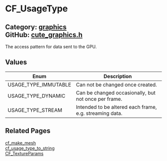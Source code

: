 # CF_UsageType

Category: [graphics](https://github.com/RandyGaul/cute_framework/blob/master/docs/api_reference?id=graphics)  
GitHub: [cute_graphics.h](https://github.com/RandyGaul/cute_framework/blob/master/include/cute_graphics.h)  
---

The access pattern for data sent to the GPU.

## Values

Enum | Description
--- | ---
USAGE_TYPE_IMMUTABLE | Can not be changed once created.
USAGE_TYPE_DYNAMIC | Can be changed occasionally, but not once per frame.
USAGE_TYPE_STREAM | Intended to be altered each frame, e.g. streaming data.

## Related Pages

[cf_make_mesh](https://github.com/RandyGaul/cute_framework/blob/master/docs/graphics/cf_make_mesh.md)  
[cf_usage_type_to_string](https://github.com/RandyGaul/cute_framework/blob/master/docs/graphics/cf_usage_type_to_string.md)  
[CF_TextureParams](https://github.com/RandyGaul/cute_framework/blob/master/docs/graphics/cf_textureparams.md)  
